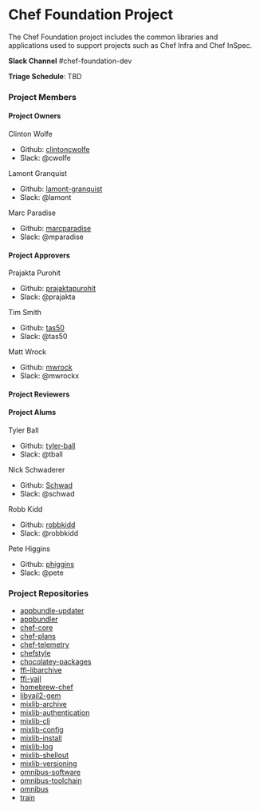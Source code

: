 # Chef Foundation Project

The Chef Foundation project includes the common libraries and applications used to support projects such as Chef Infra and Chef InSpec.

**Slack Channel** #chef-foundation-dev

**Triage Schedule**: TBD

### Project Members

#### Project Owners

Clinton Wolfe
  - Github: [clintoncwolfe](https://github.com/clintoncwolfe)
  - Slack: @cwolfe

Lamont Granquist
  - Github: [lamont-granquist](https://github.com/lamont-granquist)
  - Slack: @lamont

Marc Paradise
  - Github: [marcparadise](https://github.com/marcparadise)
  - Slack: @mparadise

#### Project Approvers

Prajakta Purohit
  - Github: [prajaktapurohit](https://github.com/prajaktapurohit)
  - Slack: @prajakta

Tim Smith
  - Github: [tas50](https://github.com/tas50)
  - Slack: @tas50

Matt Wrock
  - Github: [mwrock](https://github.com/mwrock)
  - Slack: @mwrockx

#### Project Reviewers

#### Project Alums

Tyler Ball
  - Github: [tyler-ball](https://github.com/tyler-ball)
  - Slack: @tball

Nick Schwaderer
 - Github: [Schwad](https://github.com/Schwad)
 - Slack: @schwad

Robb Kidd
  - Github: [robbkidd](https://github.com/robbkidd)
  - Slack: @robbkidd

Pete Higgins
  - Github: [phiggins](http://github.com/phiggins)
  - Slack: @pete

### Project Repositories

- [appbundle-updater](https://github.com/chef/appbundle-updater)
- [appbundler](https://github.com/chef/appbundler)
- [chef-core](https://github.com/chef/chef-core)
- [chef-plans](https://github.com/chef/chef-plans)
- [chef-telemetry](https://github.com/chef/chef-telemetry)
- [chefstyle](https://github.com/chef/chefstyle)
- [chocolatey-packages](https://github.com/chef/chocolatey-packages)
- [ffi-libarchive](https://github.com/chef/ffi-libarchive)
- [ffi-yajl](https://github.com/chef/ffi-yajl)
- [homebrew-chef](https://github.com/chef/homebrew-chef)
- [libyajl2-gem](https://github.com/chef/libyajl2-gem)
- [mixlib-archive](https://github.com/chef/mixlib-archive)
- [mixlib-authentication](https://github.com/chef/mixlib-authentication)
- [mixlib-cli](https://github.com/chef/mixlib-cli)
- [mixlib-config](https://github.com/chef/mixlib-config)
- [mixlib-install](https://github.com/chef/mixlib-install)
- [mixlib-log](https://github.com/chef/mixlib-log)
- [mixlib-shellout](https://github.com/chef/mixlib-shellout)
- [mixlib-versioning](https://github.com/chef/mixlib-versioning)
- [omnibus-software](https://github.com/chef/omnibus-software)
- [omnibus-toolchain](https://github.com/chef/omnibus-toolchain)
- [omnibus](https://github.com/chef/omnibus)
- [train](https://github.com/chef/train)
